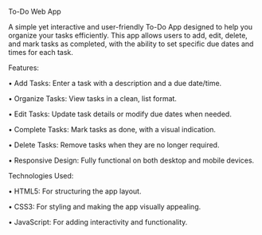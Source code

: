 To-Do Web App

A simple yet interactive and user-friendly To-Do App designed to help you organize your tasks efficiently. This app allows users to add, edit, delete, and mark tasks as completed, with the ability to set specific due dates and times for each task.

Features:

• Add Tasks: Enter a task with a description   and a due date/time.

• Organize Tasks: View tasks in a clean,       list format.

• Edit Tasks: Update task details or modify    due dates when needed.

• Complete Tasks: Mark tasks as done, with a   visual indication.

• Delete Tasks: Remove tasks when they are     no longer required.

• Responsive Design: Fully functional on       both desktop and mobile devices.


Technologies Used:

• HTML5: For structuring the app layout.

• CSS3: For styling and making the app         visually appealing.

• JavaScript: For adding interactivity and     functionality.

